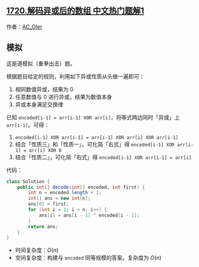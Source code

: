 ## [1720.解码异或后的数组 中文热门题解1](https://leetcode.cn/problems/decode-xored-array/solutions/100000/gong-shui-san-xie-li-yong-yi-huo-xing-zh-p1bi)

作者：[AC_OIer](https://leetcode.cn/u/AC_OIer)

## 模拟

这是道模拟（重拳出击）题。

根据题目给定的规则，利用如下异或性质从头做一遍即可：

1. 相同数值异或，结果为 $0$
2. 任意数值与 $0$ 进行异或，结果为数值本身
3. 异或本身满足交换律

已知 `encoded[i-1] = arr[i-1] XOR arr[i]`，将等式两边同时「异或」上 `arr[i-1]`。可得：

1. `encoded[i-1] XOR arr[i-1] = arr[i-1] XOR arr[i] XOR arr[i-1]`
2. 结合「性质三」和「性质一」，可化简「右式」得 `encoded[i-1] XOR arr[i-1] = arr[i] XOR 0`
3. 结合「性质二」，可化简「右式」得 `encoded[i-1] XOR arr[i-1] = arr[i]`

代码：
```Java []
class Solution {
    public int[] decode(int[] encoded, int first) {
        int n = encoded.length + 1;
        int[] ans = new int[n];
        ans[0] = first;
        for (int i = 1; i < n; i++) {
            ans[i] = ans[i - 1] ^ encoded[i - 1];
        }
        return ans;
    }
}
```
* 时间复杂度：$O(n)$
* 空间复杂度：构建与 `encoded` 同等规模的答案。复杂度为 $O(n)$